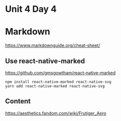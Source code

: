 # Unit 4 Day 4

# Markdown

https://www.markdownguide.org/cheat-sheet/

## Use react-native-marked

https://github.com/gmsgowtham/react-native-marked

```
npm install react-native-marked react-native-svg
yarn add react-native-marked react-native-svg
```

## Content

https://aesthetics.fandom.com/wiki/Frutiger_Aero 


